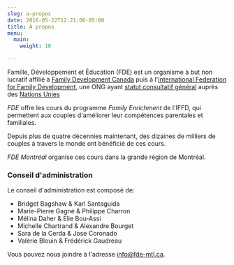 ```yaml
---
slug: a-propos
date: 2016-05-22T12:21:00-05:00
title: À propos
menu:
  main:
    weight: 10

---
```


Famille, Développement et Éducation (FDE) est un organisme à but non lucratif affilié à
[Family Development Canada](http://www.familydevelopment.ca/) puis à l'[International Federation for Family Development](http://iffd.org), une ONG ayant [statut consultatif général](https://en.wikipedia.org/wiki/Consultative_status#General) auprès des [Nations Unies](http://www.un.org)

_FDE_ offre les cours du programme _Family Enrichment_ de l'IFFD, qui permettent
aux couples d'améliorer leur compétences parentales et familiales.

Depuis plus de quatre décennies maintenant, des dizaines de milliers de couples
à travers le monde ont bénéficié de ces cours.

_FDE Montréal_ organise ces cours dans la grande région de Montréal.

<!--

References:
http://www.fe-ny.org/Family_Enrichment_NY/About_us.html
http://www.familydevelopment.ca/mission/

-->

### Conseil d'administration

Le conseil d'administration est composé de:

* Bridget Bagshaw & Karl Santaguida
* Marie-Pierre Gagné & Philippe Charron
* Mélina Daher & Elie Bou-Assi
* Michelle Chartrand & Alexandre Bourget
* Sara de la Cerda & Jose Coronado
* Valérie Blouin & Frédérick Gaudreau

Vous pouvez nous joindre à l'adresse <a
href="mailto:info@fde-mtl.org">info@fde-mtl.ca</a>.
